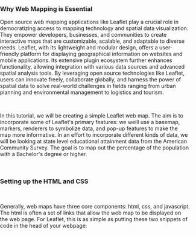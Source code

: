 <html lang="en-US">

<head>
    <meta charset='utf-8'>
    <meta http-equiv= "X-UA-Compatible" content="IE=edge">
    <meta name="viewport" content="width=device-width,maximum-scale=2">
    <style>
    body {
       margin: 0;
       padding: 0;
    }
    html, body, #map{
       width: 100%;
       height: 100%;
    }
  </style>
  
 <link rel="stylesheet" href="https://unpkg.com/leaflet@1.9.4/dist/leaflet.css"
     integrity="sha256-p4NxAoJBhIIN+hmNHrzRCf9tD/miZyoHS5obTRR9BMY="
     crossorigin=""/>

 <!-- Make sure you put this AFTER Leaflet's CSS -->

 <script src="https://unpkg.com/leaflet@1.9.4/dist/leaflet.js"
     integrity="sha256-20nQCchB9co0qIjJZRGuk2/Z9VM+kNiyxNV1lvTlZBo="
     crossorigin=""></script>

  
  <link rel="stylesheet" href="https://unpkg.com/leaflet.fullscreen@latest/Control.FullScreen.css" />
  <script src="https://unpkg.com/leaflet.fullscreen@latest/Control.FullScreen.js"></script> 
  
</head>

<body>

<h3> Why Web Mapping is Essential </h3>

<p> Open source web mapping applications like Leaflet play a crucial role in democratizing access to mapping technology and spatial data visualization. They empower developers, businesses, and communities to create interactive maps that are customizable, scalable, and adaptable to diverse needs. Leaflet, with its lightweight and modular design, offers a user-friendly platform for displaying geographical information on websites and mobile applications. Its extensive plugin ecosystem further enhances functionality, allowing integration with various data sources and advanced spatial analysis tools. By leveraging open source technologies like Leaflet, users can innovate freely, collaborate globally, and harness the power of spatial data to solve real-world challenges in fields ranging from urban planning and environmental management to logistics and tourism. </p> <br>

<p> In this tutorial, we will be creating a simple Leaflet web map. The aim is to incorporate some of Leaflet's primary features: we weill use a basemap, markers, renderers to symbolize data, and pop-up features to make the map more informative. In an effort to incorporate different kinds of data, we will be looking at state level educational attainment data from the American Community Survey. The goal is to map out the percentage of the population with a Bachelor's degree or higher. </p> <br>

<h3> Setting up the HTML and CSS </h3> <br>

<p> Generally, web maps have three core components: html, css, and javascript. The html is often a set of links that allow the web map to be displayed on the web page. For Leaflet, this is as simple as putting these two snippets of code in the head of your webpage: </p> <br> 

<code> 


<!DOCTYPE html>
<html>
<head>
  <title>Leaflet Preview</title>
  <meta charset="utf-8" />
  <meta name="viewport" content="width=device-width, initial-scale=1.0">
 <!-- This script link estblishes the Leaflet CSS -->
 <link rel="stylesheet" href="https://unpkg.com/leaflet@1.9.4/dist/leaflet.css"
     integrity="sha256-p4NxAoJBhIIN+hmNHrzRCf9tD/miZyoHS5obTRR9BMY="
     crossorigin=""/>

 <!-- This script link establishes Leaflet itself. It has to come after the CSS link -->

 <script src="https://unpkg.com/leaflet@1.9.4/dist/leaflet.js"
     integrity="sha256-20nQCchB9co0qIjJZRGuk2/Z9VM+kNiyxNV1lvTlZBo="
     crossorigin=""></script>
  
<!-- This script link establishes Leaflet AJAX, which allows for easy access and use of a .js or .geojson file on the internet-->
  
<script src="https://cdnjs.cloudflare.com/ajax/libs/leaflet-ajax/2.1.0/leaflet.ajax.min.js"></script>
  
</head>
  
 
<body>
  <div id="map"></div>  
</body>
</html>

</code>

<p> Beyond the links, a "div" element is usually used to create the map container.  </p> <br> 

<h3> Basic Javascript for Leaflet </h3> <br>

<p> </p>

<h3> The Basic Web Map on Codepen </h3> <br>

<p class="codepen" data-height="300" data-default-tab="html,result" data-slug-hash="xxoOGvX" data-pen-title="Leaflet Tutorial 1" data-user="aj65714" style="height: 300px; box-sizing: border-box; display: flex; align-items: center; justify-content: center; border: 2px solid; margin: 1em 0; padding: 1em;">
  <span>See the Pen <a href="https://codepen.io/aj65714/pen/xxoOGvX">
  Leaflet Tutorial 1</a> by Andrew (<a href="https://codepen.io/aj65714">@aj65714</a>)
  on <a href="https://codepen.io">CodePen</a>.</span>
</p>
<script async src="https://cpwebassets.codepen.io/assets/embed/ei.js"></script>

<h3> Going Back and Adding More Features </h3> <br>


<h3> References </h3>

<p> https://leafletjs.com/examples/choropleth/ </p>
  
</body>


</html>
